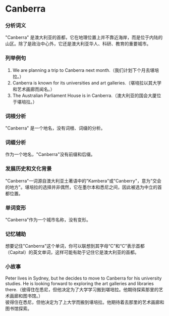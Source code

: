 # Canberra

### 分析词义

  

"Canberra" 是澳大利亚的首都，它在地理位置上并不靠近海岸，而是位于内陆的山区。除了是政治中心外，它还是澳大利亚华人、科研、教育的重要城市。

  

### 列举例句

  

1.  We are planning a trip to Canberra next month.（我们计划下个月去堪培拉。）
2.  Canberra is known for its universities and art galleries.（堪培拉以其大学和艺术画廊而闻名。）
3.  The Australian Parliament House is in Canberra.（澳大利亚的国会大厦位于堪培拉。）

  

### 词根分析

  

"Canberra" 是一个地名，没有词根、词缀的分析。

  

### 词缀分析

  

作为一个地名，"Canberra"没有前缀和后缀。

  

### 发展历史和文化背景

  

"Canberra"一词源自澳大利亚土著语中的"Kambera"或"Canberry"，意为"交会的地方"。堪培拉的选择并非偶然，它在墨尔本和悉尼之间，因此被选为中立的首都位置。

  

### 单词变形

  

"Canberra"作为一个城市名称，没有变形。

  

### 记忆辅助

  

想要记住"Canberra"这个单词，你可以联想到其字母“C”和“C”表示首都（Capital）的英文单词，这样可能有助于记住它是澳大利亚的首都。

  

### 小故事

  

Peter lives in Sydney, but he decides to move to Canberra for his university studies. He is looking forward to exploring the art galleries and libraries there.（彼得住在悉尼，但他决定为了大学学习搬到堪培拉。他期待探索那里的艺术画廊和图书馆。）  
彼得住在悉尼，但他决定为了上大学而搬到堪培拉。他期待着去那里的艺术画廊和图书馆探索。
